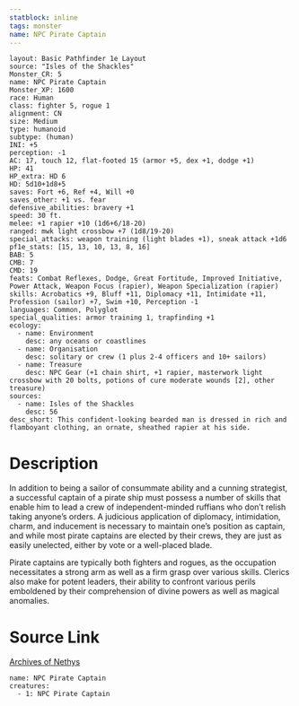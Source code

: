 ```yaml
---
statblock: inline
tags: monster
name: NPC Pirate Captain
---
```

```statblock
layout: Basic Pathfinder 1e Layout
source: "Isles of the Shackles"
Monster_CR: 5
name: NPC Pirate Captain
Monster_XP: 1600
race: Human
class: fighter 5, rogue 1
alignment: CN
size: Medium
type: humanoid
subtype: (human)
INI: +5
perception: -1
AC: 17, touch 12, flat-footed 15 (armor +5, dex +1, dodge +1)
HP: 41
HP_extra: HD 6
HD: 5d10+1d8+5
saves: Fort +6, Ref +4, Will +0
saves_other: +1 vs. fear
defensive_abilities: bravery +1
speed: 30 ft.
melee: +1 rapier +10 (1d6+6/18-20)
ranged: mwk light crossbow +7 (1d8/19-20)
special_attacks: weapon training (light blades +1), sneak attack +1d6
pf1e_stats: [15, 13, 10, 13, 8, 16]
BAB: 5
CMB: 7
CMD: 19
feats: Combat Reflexes, Dodge, Great Fortitude, Improved Initiative, Power Attack, Weapon Focus (rapier), Weapon Specialization (rapier)
skills: Acrobatics +9, Bluff +11, Diplomacy +11, Intimidate +11, Profession (sailor) +7, Swim +10, Perception -1
languages: Common, Polyglot
special_qualities: armor training 1, trapfinding +1
ecology:
  - name: Environment
    desc: any oceans or coastlines
  - name: Organisation
    desc: solitary or crew (1 plus 2-4 officers and 10+ sailors)
  - name: Treasure
    desc: NPC Gear (+1 chain shirt, +1 rapier, masterwork light crossbow with 20 bolts, potions of cure moderate wounds [2], other treasure)
sources:
  - name: Isles of the Shackles
    desc: 56
desc_short: This confident-looking bearded man is dressed in rich and flamboyant clothing, an ornate, sheathed rapier at his side.
```
# Description
In addition to being a sailor of consummate ability and a cunning strategist, a successful captain of a pirate ship must possess a number of skills that enable him to lead a crew of independent-minded ruffians who don’t relish taking anyone’s orders. A judicious application of diplomacy, intimidation, charm, and inducement is necessary to maintain one’s position as captain, and while most pirate captains are elected by their crews, they are just as easily unelected, either by vote or a well-placed blade.

Pirate captains are typically both fighters and rogues, as the occupation necessitates a strong arm as well as a firm grasp over various skills. Clerics also make for potent leaders, their ability to confront various perils emboldened by their comprehension of divine powers as well as magical anomalies.
# Source Link
[Archives of Nethys](https://aonprd.com/NPCDisplay.aspx?ItemName=Pirate%20Captain)
```encounter-table
name: NPC Pirate Captain
creatures:
  - 1: NPC Pirate Captain
```
